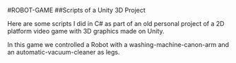 #ROBOT-GAME
##Scripts of a Unity 3D Project

Here are some scripts I did in C# as part of an old personal project of a 2D platform video game with 3D graphics made on Unity.

In this game we controlled a Robot with a washing-machine-canon-arm and an automatic-vacuum-cleaner as legs.